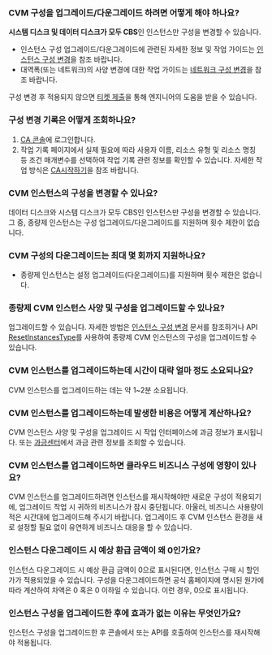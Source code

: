 ### CVM 구성을 업그레이드/다운그레이드 하려면 어떻게 해야 하나요?

**시스템 디스크 및 데이터 디스크가 모두 CBS**인 인스턴스만 구성을 변경할 수 있습니다. 
- 인스턴스 구성 업그레이드/다운그레이드에 관련된 자세한 정보 및 작업 가이드는 [인스턴스 구성 변경](https://intl.cloud.tencent.com/document/product/213/2178)을 참조 바랍니다.
- 대역폭(또는 네트워크)의 사양 변경에 대한 작업 가이드는 [네트워크 구성 변경](https://intl.cloud.tencent.com/document/product/213/15517)을 참조 바랍니다.

구성 변경 후 적용되지 않으면 [티켓 제출](https://console.cloud.tencent.com/workorder/category)을 통해 엔지니어의 도움을 받을 수 있습니다.

### 구성 변경 기록은 어떻게 조회하나요?

1. [CA 콘솔](https://console.cloud.tencent.com/cloudaudit)에 로그인합니다.
2. 작업 기록 페이지에서 실제 필요에 따라 사용자 이름, 리소스 유형 및 리소스 명칭 등 조건 매개변수를 선택하여 작업 기록 관련 정보를 확인할 수 있습니다.
자세한 작업 방식은 [CA시작하기](https://intl.cloud.tencent.com/document/product/1021/30338)을 참조 바랍니다.

### CVM 인스턴스의 구성을 변경할 수 있나요?
데이터 디스크와 시스템 디스크가 모두 CBS인 인스턴스만 구성을 변경할 수 있습니다. 그 중, 종량제 인스턴스는 구성 업그레이드/다운그레이드를 지원하며 횟수 제한이 없습니다.

### CVM 구성의 다운그레이드는 최대 몇 회까지 지원하나요?
- 종량제 인스턴스는 설정 업그레이드(다운그레이드)를 지원하며 횟수 제한은 없습니다.

### 종량제 CVM 인스턴스 사양 및 구성을 업그레이드할 수 있나요?

업그레이드할 수 있습니다. 자세한 방법은 [인스턴스 구성 변경](https://intl.cloud.tencent.com/document/product/213/2178) 문서를 참조하거나 API [ResetInstancesType](https://intl.cloud.tencent.com/document/product/213/33239)를 사용하여 종량제 CVM 인스턴스의 구성을 업그레이드할 수 있습니다.

### CVM 인스턴스를 업그레이드하는데 시간이 대략 얼마 정도 소요되나요?

CVM 인스턴스를 업그레이드하는 데는 약 1~2분 소요됩니다.

### CVM 인스턴스를 업그레이드하는데 발생한 비용은 어떻게 계산하나요?

 CVM 인스턴스 사양 및 구성을 업그레이드 시 작업 인터페이스에 과금 정보가 표시됩니다. 또는 [과금센터](https://console.cloud.tencent.com/expense/overview)에서 과금 관련 정보를 조회할 수 있습니다.

### CVM 인스턴스를 업그레이드하면 클라우드 비즈니스 구성에 영향이 있나요?

CVM 인스턴스를 업그레이드하려면 인스턴스를 재시작해야만 새로운 구성이 적용되기에, 업그레이드 작업 시 귀하의 비즈니스가 잠시 중단됩니다. 아울러, 비즈니스 사용량이 적은 시간대에 업그레이드해 주시기 바랍니다. 업그레이드 후 CVM 인스턴스 환경을 새로 설정할 필요 없이 유연하게 비즈니스 대응을 할 수 있습니다.

### 인스턴스 다운그레이드 시 예상 환급 금액이 왜 0인가요?

인스턴스 다운그레이드 시 예상 환급 금액이 0으로 표시된다면, 인스턴스 구매 시 할인가가 적용되었을 수 있습니다. 구성을 다운그레이드하면 공식 홈페이지에 명시된 원가에 따라 계산하여 차액은 0 혹은 0 이하일 수 있습니다. 이런 경우, 0으로 표시됩니다.

### 인스턴스 구성을 업그레이드한 후에 효과가 없는 이유는 무엇인가요?

인스턴스 구성을 업그레이드한 후 콘솔에서 또는 API를 호출하여 인스턴스를 재시작해야 적용됩니다.


